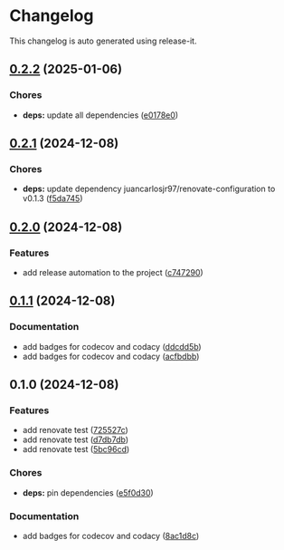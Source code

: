 # Changelog

This changelog is auto generated using release-it.


## [0.2.2](https://github.com/juancarlosjr97/renovate-configuration-test/compare/0.2.1...0.2.2) (2025-01-06)

### Chores

* **deps:** update all dependencies ([e0178e0](https://github.com/juancarlosjr97/renovate-configuration-test/commit/e0178e09e45e5efa3d1a6de0ea4c6660417e4c42))

## [0.2.1](https://github.com/juancarlosjr97/renovate-configuration-test/compare/0.2.0...0.2.1) (2024-12-08)

### Chores

* **deps:** update dependency juancarlosjr97/renovate-configuration to v0.1.3 ([f5da745](https://github.com/juancarlosjr97/renovate-configuration-test/commit/f5da7457892307a2b5580259c579d5573f2a68ac))

## [0.2.0](https://github.com/juancarlosjr97/renovate-configuration-test/compare/0.1.1...0.2.0) (2024-12-08)

### Features

* add release automation to the project ([c747290](https://github.com/juancarlosjr97/renovate-configuration-test/commit/c747290513b01801b2ead92121cd505164961a49))

## [0.1.1](https://github.com/juancarlosjr97/renovate-configuration-test/compare/0.1.0...0.1.1) (2024-12-08)

### Documentation

* add badges for codecov and codacy ([ddcdd5b](https://github.com/juancarlosjr97/renovate-configuration-test/commit/ddcdd5b8cd57c3dc52eceb73e216f45b07b1c43b))
* add badges for codecov and codacy ([acfbdbb](https://github.com/juancarlosjr97/renovate-configuration-test/commit/acfbdbbf17c4c9927171936d418a910a1131ed99))

## 0.1.0 (2024-12-08)

### Features

* add renovate test ([725527c](https://github.com/juancarlosjr97/renovate-configuration-test/commit/725527c711ecd2df324cec462efe58afc0e2daee))
* add renovate test ([d7db7db](https://github.com/juancarlosjr97/renovate-configuration-test/commit/d7db7dbc3b1b2714b459f0953c0dfded87e88e76))
* add renovate test ([5bc96cd](https://github.com/juancarlosjr97/renovate-configuration-test/commit/5bc96cd89fa9ecbe5e60caefa0d4f33c66330c4d))

### Chores

* **deps:** pin dependencies ([e5f0d30](https://github.com/juancarlosjr97/renovate-configuration-test/commit/e5f0d3076d0fdaee69afdb1c47dc23dca727cfcd))

### Documentation

* add badges for codecov and codacy ([8ac1d8c](https://github.com/juancarlosjr97/renovate-configuration-test/commit/8ac1d8c8d5e2eedfbf23095b73fdb1827d3e2fe0))
